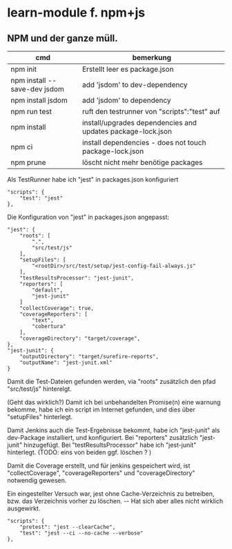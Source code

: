 # learn-module f. npm+js

## NPM und der ganze müll.

| cmd                          | bemerkung                                    |
|------------------------------|----------------------------------------------|
| npm init                     | Erstellt leer es package.json                |
| npm install --save-dev jsdom | add 'jsdom' to dev-dependency                |
| npm install jsdom            | add 'jsdom' to dependency                    |
| npm run test                 | ruft den testrunner von "scripts":"test" auf |
| npm install                  | install/upgrades dependencies and updates package-lock.json |   
| npm ci                       | install dependencies - does not touch package-lock.json | 
| npm prune                    | löscht nicht mehr benötige packages          |

Als TestRunner habe ich "jest" in packages.json konfiguriert

    "scripts": {
        "test": "jest"
    },

Die Konfiguration von "jest" in packages.json angepasst:

    "jest": {
        "roots": [
            ".",
            "src/test/js"
        ],
        "setupFiles": [
            "<rootDir>/src/test/setup/jest-config-fail-always.js"
        ],
        "testResultsProcessor": "jest-junit",
        "reporters": [
            "default",
            "jest-junit"
        ]
        "collectCoverage": true,
        "coverageReporters": [
            "text",
            "cobertura"
        ],
        "coverageDirectory": "target/coverage",
    },
    "jest-junit": {
        "outputDirectory": "target/surefire-reports",
        "outputName": "jest-junit.xml"
    }

Damit die Test-Dateien gefunden werden, via "roots" zusätzlich den pfad "src/test/js" hinterelgt.

(Geht das wirklich?) Damit ich bei unbehandelten Promise(n) eine warnung bekomme, habe ich ein script im Internet gefunden, und dies über "setupFiles" hinterlegt.

Damit Jenkins auch die Test-Ergebnisse bekommt, habe ich "jest-junit" als dev-Package installiert, und konfiguriert. Bei "reporters" zusätzlich "jest-junit" hinzugefügt. Bei "testResultsProcessor"
habe ich "jest-junit" hinterlegt.
(TODO: eins von beiden ggf. löschen ? )

Damit die Coverage erstellt, und für jenkins gespeichert wird, ist "collectCoverage", "coverageReporters" und "coverageDirectory" notwendig gewesen.

Ein eingestellter Versuch war, jest ohne Cache-Verzeichnis zu betreiben, bzw. das Verzeichnis vorher zu löschen. -- Hat sich aber alles nicht wirklich ausgewirkt.

    "scripts": {
        "pretest": "jest --clearCache",
        "test": "jest --ci --no-cache --verbose"
    },
